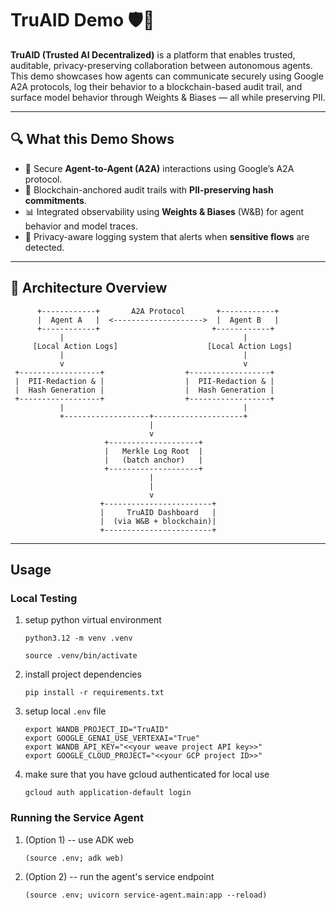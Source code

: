 # TruAID Demo 🛡️🤖

**TruAID (Trusted AI Decentralized)** is a platform that enables trusted, auditable, privacy-preserving collaboration between autonomous agents. This demo showcases how agents can communicate securely using Google A2A protocols, log their behavior to a blockchain-based audit trail, and surface model behavior through Weights & Biases — all while preserving PII.

---

## 🔍 What this Demo Shows

- 🤝 Secure **Agent-to-Agent (A2A)** interactions using Google’s A2A protocol.
- 🔗 Blockchain-anchored audit trails with **PII-preserving hash commitments**.
- 📊 Integrated observability using **Weights & Biases** (W&B) for agent behavior and model traces.
- 🚨 Privacy-aware logging system that alerts when **sensitive flows** are detected.

---

## 🧱 Architecture Overview
```
      +------------+       A2A Protocol       +------------+
      |  Agent A   |  <-------------------->  |  Agent B   |
      +------------+                         +------------+
           |                                        |
     [Local Action Logs]                    [Local Action Logs]
           |                                        |
           v                                        v
 +------------------+                  +------------------+
 |  PII-Redaction & |                  |  PII-Redaction & |
 |  Hash Generation |                  |  Hash Generation |
 +------------------+                  +------------------+
           |                                        |
           +-------------------+--------------------+
                               |
                               v
                     +--------------------+
                     |   Merkle Log Root  |
                     |   (batch anchor)   |
                     +--------------------+
                               |
                               |
                               v
                    +------------------------+
                    |     TruAID Dashboard   |
                    |  (via W&B + blockchain)|
                    +------------------------+
```
---

## Usage

### Local Testing

1.  setup python virtual environment
    ```
    python3.12 -m venv .venv
    ```
    ```
    source .venv/bin/activate
    ```

1.  install project dependencies
    ```
    pip install -r requirements.txt
    ```

1.  setup local `.env` file
    ```
    export WANDB_PROJECT_ID="TruAID"
    export GOOGLE_GENAI_USE_VERTEXAI="True"
    export WANDB_API_KEY="<<your weave project API key>>"
    export GOOGLE_CLOUD_PROJECT="<<your GCP project ID>>"
    ```
1.  make sure that you have gcloud authenticated for local use
    ```
    gcloud auth application-default login
    ```

### Running the Service Agent
1.  (Option 1) -- use ADK web
    ```
    (source .env; adk web)
    ```
1.  (Option 2) -- run the agent's service endpoint
    ```
    (source .env; uvicorn service-agent.main:app --reload)
    ```
